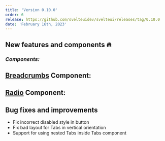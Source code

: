 ```yaml
---
title: 'Version 0.10.0'
order: 6
release: https://github.com/svelteuidev/svelteui/releases/tag/0.10.0
date: 'February 16th, 2023'
---
```


<script>
	import { Demo, BreadcrumbsDemos, RadioDemos, } from '@svelteuidev/demos';
</script>

## New features and components 🔥

### _Components:_

## [Breadcrumbs](core/breadcrumbs) Component:

<Demo demo={BreadcrumbsDemos.usage} toggle={true} />

## [Radio](core/radio) Component:

<Demo demo={RadioDemos.configurator} toggle={true} />

## Bug fixes and improvements

- Fix incorrect disabled style in button
- Fix bad layout for Tabs in vertical orientation
- Support for using nested Tabs inside Tabs component
